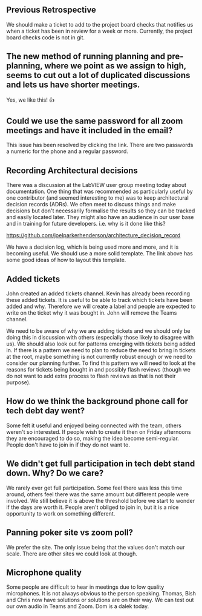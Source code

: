 ## Previous Retrospective

We should make a ticket to add to the project board checks that notifies us when a ticket has been in review for a week or more. Currently, the project board checks code is not in git.

## The new method of running planning and pre-planning, where we point as we assign to high, seems to cut out a lot of duplicated discussions and lets us have shorter meetings.

Yes, we like this! 👍 

## Could we use the same password for all zoom meetings and have it included in the email?

This issue has been resolved by clicking the link. There are two passwords a numeric for the phone and a regular password.


## Recording Architectural decisions

There was a discussion at the LabVIEW user group meeting today about documentation.  One thing that was recommended as particularly useful by one contributor (and seemed interesting to me) was to keep architectural decision records (ADRs).  We often meet to discuss things and make decisions but don't necessarily formalise the results so they can be tracked and easily located later.  They might also have an audience in our user base and in training for future developers. i.e. why is it done like this?

https://github.com/joelparkerhenderson/architecture_decision_record

We have a decision log, which is being used more and more, and it is becoming useful. We should use a more solid template. The link above has some good ideas of how to layout this template.

## Added tickets

John created an added tickets channel. Kevin has already been recording these added tickets. It is useful to be able to track which tickets have been added and why. Therefore we will create a label and people are expected to write on the ticket why it was bought in. John will remove the Teams channel.

We need to be aware of why we are adding tickets and we should only be doing this in discussion with others (especially those likely to disagree with us). We should also look out for patterns emerging with tickets being added in. If there is a pattern we need to plan to reduce the need to bring in tickets at the root, maybe something is not currently robust enough or we need to consider our planning further. To find this pattern we will need to look at the reasons for tickets being bought in and possibly flash reviews (though we do not want to add extra process to flash reviews as that is not their purpose).

## How do we think the background phone call for tech debt day went?

Some felt it useful and enjoyed being connected with the team, others weren't so interested. If people wish to create it then on Friday afternoons they are encouraged to do so, making the idea become semi-regular. People don't have to join in if they do not want to.

## We didn't get full participation in tech debt stand down. Why? Do we care?

We rarely ever get full participation. Some feel there was less this time around, others feel there was the same amount but different people were involved. We still believe it is above the threshold before we start to wonder if the days are worth it. People aren't obliged to join in, but it is a nice opportunity to work on something different.

## Panning poker site vs zoom poll?

We prefer the site. The only issue being that the values don't match our scale. There are other sites we could look at though. 

## Microphone quality

Some people are difficult to hear in meetings due to low quality microphones. It is not always obvious to the person speaking. Thomas, Bish and Chris now have solutions or solutions are on their way. We can test out our own audio in Teams and Zoom. Dom is a dalek today.

